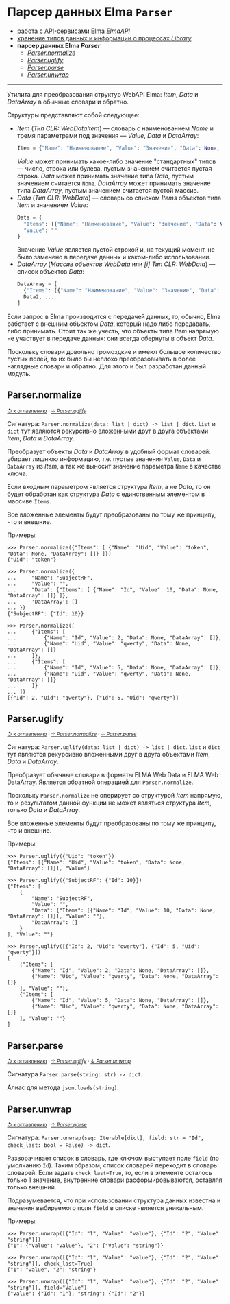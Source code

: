 # Парсер данных Elma `Parser`


- [работа с API-сервисами Elma _ElmaAPI_](services.md)
- [хранение типов данных и информации о процессах _Library_](library.md)
- **парсер данных Elma _Parser_**
  - [_Parser.normalize_](#parsernormalize)
  - [_Parser.uglify_](#parseruglify)
  - [_Parser.parse_](#parserparse)
  - [_Parser.unwrap_](#parserunwrap)

---

Утилита для преобразования структур WebAPI Elma: _Item_, _Data_ и _DataArray_ в обычные словари и обратно.

Структуры представляют собой следующее:

- _Item_ (_Тип CLR: WebDataItem_) — словарь с наименованием _Name_ и тремя параметрами под значения — _Value_, _Data_
  и _DataArray_:
  ```python
  Item = {"Name": "Наименование", "Value": "Значение", "Data": None, "DataArray": []}
  ```
  _Value_ может принимать какое-либо значение "стандартных" типов — число, строка или булева, пустым значением 
  считается пустая строка. _Data_ может принимать значение типа _Data_, пустым значением считается `None`.
  _DataArray_ может принимать значение типа _DataArray_, пустым значением считается пустой массив.
- _Data_ (_Тип CLR: WebData_) — словарь со списком _Items_ объектов типа _Item_ и значением _Value_:
  ```python
  Data = {
    "Items": [{"Name": "Наименование", "Value": "Значение", "Data": None, "DataArray": []}, Item2, ...], 
    "Value": ""
  }
  ```
  Значение _Value_ является пустой строкой и, на текущий момент, не было замечено в передаче данных и каком-либо
  использовании.
- _DataArray_ (_Массив объектов WebData_ или _[i] Тип CLR: WebData_) — список объектов _Data_:
  ```python
  DataArray = [
    {"Items": [{"Name": "Наименование", "Value": "Значение", "Data": None, "DataArray": []}, Item2, ...], "Value": ""},
    Data2, ...
  ]
  ```

Если запрос в Elma производится с передачей данных, то, обычно, Elma работает с внешним объектом _Data_, который надо
либо передавать, либо принимать. Стоит так же учесть, что объекты типа _Item_ напрямую не участвует в передаче данных:
они всегда обернуты в объект _Data_.

Поскольку словари довольно громоздкие и имеют большое количество пустых полей, то их было бы неплохо преобразовывать 
в более наглядные словари и обратно. Для этого и был разработан данный модуль.


## Parser.normalize

<sub>[↺ к оглавлению](#парсер-данных-elma-parser)
· [↓ _Parser.uglify_](#parseruglify)
</sub>

Сигнатура: `Parser.normalize(data: list | dict) -> list | dict`. `list` и `dict` тут являются рекурсивно вложенными
друг в друга объектами _Item_, _Data_ и _DataArray_.

Преобразует объекты _Data_ и _DataArray_ в удобный формат словарей: убирает лишнюю информацию, т.е. пустые значения
`Value`, `Data` и `DataArray` из _Item_, а так же выносит значение параметра `Name` в качестве ключа.

Если входным параметром является структура _Item_, а не _Data_, то он будет обработан как структура _Data_
с единственным элементом в массиве `Items`.

Все вложенные элементы будут преобразованы по тому же принципу, что и внешние.

Примеры:
```pycon
>>> Parser.normalize({"Items": [ {"Name": "Uid", "Value": "token", "Data": None, "DataArray": []} ]})
{"Uid": "token"}

>>> Parser.normalize({
...     "Name": "SubjectRF",
...     "Value": "",
...     "Data": {"Items": [ {"Name": "Id", "Value": 10, "Data": None, "DataArray": []} ]},
...     'DataArray': []
... })
{"SubjectRF": {"Id": 10}}

>>> Parser.normalize([
...     {"Items": [
...         {"Name": "Id", "Value": 2, "Data": None, "DataArray": []},
...         {"Name": "Uid", "Value": "qwerty", "Data": None, "DataArray": []}
...     ]},
...     {"Items": [
...         {"Name": "Id", "Value": 5, "Data": None, "DataArray": []},
...         {"Name": "Uid", "Value": "qwerty", "Data": None, "DataArray": []}
...     ]}
... ])
[{"Id": 2, "Uid": "qwerty"}, {"Id": 5, "Uid": "qwerty"}]
```


## Parser.uglify

<sub>[↺ к оглавлению](#парсер-данных-elma-parser)
· [↑ _Parser.normalize_](#parsernormalize)
· [↓ _Parser.parse_](#parserparse)
</sub>

Сигнатура: `Parser.uglify(data: list | dict) -> list | dict`. `list` и `dict` тут являются рекурсивно вложенными
друг в друга объектами _Item_, _Data_ и _DataArray_.

Преобразует обычные словари в форматы ELMA Web Data и ELMA Web DataArray.
Является обратной операцией для `Parser.normalize`.

Поскольку `Parser.normalize` не оперирует со структурой _Item_ напрямую, то и результатом данной функции не может
являться структура _Item_, только _Data_ и _DataArray_.

Все вложенные элементы будут преобразованы по тому же принципу, что и внешние.

Примеры:
```pycon
>>> Parser.uglify({"Uid": "token"})
{"Items": [{"Name": "Uid", "Value": "token", "Data": None, "DataArray": []}], "Value"}

>>> Parser.uglify({"SubjectRF": {"Id": 10}})
{"Items": [
    {
        "Name": "SubjectRF",
        "Value": "",
        "Data": {"Items": [{"Name": "Id", "Value": 10, "Data": None, "DataArray": []}], "Value": ""},
        "DataArray": []
    }
], "Value": ""} 

>>> Parser.uglify([{"Id": 2, "Uid": "qwerty"}, {"Id": 5, "Uid": "qwerty"}])
[
    {"Items": [
        {"Name": "Id", "Value": 2, "Data": None, "DataArray": []},
        {"Name": "Uid", "Value": "qwerty", "Data": None, "DataArray": []}
    ], "Value": ""}, 
    {"Items": [
        {"Name": "Id", "Value": 5, "Data": None, "DataArray": []},
        {"Name": "Uid", "Value": "qwerty", "Data": None, "DataArray": []}
    ], "Value": ""}
]
```


## Parser.parse

<sub>[↺ к оглавлению](#парсер-данных-elma-parser)
· [↑ _Parser.uglify_](#parseruglify)
· [↓ _Parser.unwrap_](#parserunwrap)
</sub>

Сигнатура `Parser.parse(string: str) -> dict`.

Алиас для метода `json.loads(string)`.


## Parser.unwrap

<sub>[↺ к оглавлению](#парсер-данных-elma-parser)
· [↑ _Parser.parse_](#parserparse)
</sub>

Сигнатура: `Parser.unwrap(seq: Iterable[dict], field: str = "Id", check_last: bool = False) -> dict`.

Разворачивает список в словарь, где ключом выступает поле `field` (по умолчанию `Id`). Таким образом, список словарей
переходит в словарь словарей. Если задать `check_last=True`, то, если в элементе осталось только 1 значение, внутренние 
словари расформировываются, оставляя только внешний.

Подразумевается, что при использовании структура данных известна и значения выбираемого поля `field` в списке является
уникальным.

Примеры:
```pycon
>>> Parser.unwrap([{"Id": "1", "Value": "value"}, {"Id": "2", "Value": "string"}])
{"1": {"Value": "value"}, "2": {"Value": "string"}}

>>> Parser.unwrap([{"Id": "1", "Value": "value"}, {"Id": "2", "Value": "string"}], check_last=True)
{"1": "value", "2": "string"}

>>> Parser.unwrap([{"Id": "1", "Value": "value"}, {"Id": "2", "Value": "string"}], field="Value")
{"value": {"Id": "1"}, "string": {"Id": "2"}}
```
